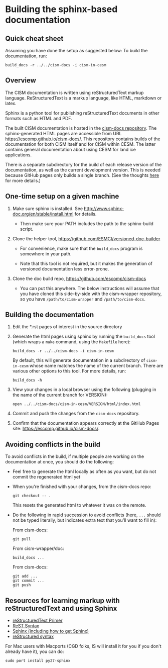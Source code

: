 # Building the sphinx-based documentation

## Quick cheat sheet

Assuming you have done the setup as suggested below: To build the
documentation, run:

```
build_docs -r ../../cism-docs -i cism-in-cesm
```

## Overview

The CISM documentation is written using reStructuredText markup
language.  ReStructuredText is a markup language, like HTML, markdown or
latex.

Sphinx is a python tool for publishing reStructuredText documents in
other formats such as HTML and PDF.

The built CISM documentation is hosted in the [cism-docs
repository](https://github.com/escomp/cism-docs).  The sphinx-generated
HTML pages are accessible from URL
<https://escomp.github.io/cism-docs/>. This repository contains builds
of the documentation for both CISM itself and for CISM within CESM. The
latter contains general documentation about using CESM for land ice
applications.

There is a separate subdirectory for the build of each release version
of the documentation, as well as the current development version. This
is needed because GitHub pages only builds a single branch. (See the
thoughts [here](https://github.com/ESCOMP/ctsm/issues/239) for more
details.)

## One-time setup on a given machine

1. Make sure sphinx is installed. See
   http://www.sphinx-doc.org/en/stable/install.html for details.
   
   - Then make sure your PATH includes the path to the sphinx-build script.
   
2. Clone the helper tool, https://github.com/ESMCI/versioned-doc-builder
   
   - For convenience, make sure that the `build_docs` program is
     somewhere in your path.
     
   - Note that this tool is not required, but it makes the generation of
     versioned documentation less error-prone.
     
3. Clone the doc build repo, https://github.com/escomp/cism-docs

   - You can put this anywhere. The below instructions will assume that
     you have cloned this side-by-side with the cism-wrapper repository,
     so you have `/path/to/cism-wrapper` and `/path/to/cism-docs`.
     
## Building the documentation

1. Edit the *.rst pages of interest in the source directory

2. Generate the html pages using sphinx by running the `build_docs`
   tool (which wraps a `make` command, using the `Makefile` here):
   
   ```
   build_docs -r ../../cism-docs -i cism-in-cesm
   ```
   
   By default, this will generate documentation in a subdirectory of
   `cism-in-cesm` whose name matches the name of the current
   branch. There are various other options to this tool. For more
   details, run:
   
   ```
   build_docs -h
   ```
   
3. View your changes in a local browser using the following (plugging in
   the name of the current branch for VERSION):

   ```
   open ../../cism-docs/cism-in-cesm/VERSION/html/index.html
   ```

4. Commit and push the changes from the `cism-docs` repository.

5. Confirm that the documentation appears correctly at the GitHub Pages
   site: <https://escomp.github.io/cism-docs/>.
   
## Avoiding conflicts in the build

To avoid conflicts in the build, if multiple people are working on the
documentation at once, you should do the following:

* Feel free to generate the html locally as often as you want, but do
  not commit the regenerated html yet
  
* When you're finished with your changes, from the cism-docs repo:

  ```
  git checkout -- .
  ```
  
  This resets the generated html to whatever it was on the remote.

* Do the following in rapid succession to avoid conflicts (here, `...`
  should not be typed literally, but indicates extra text that you'll
  want to fill in):

  From cism-docs:
  
  ```
  git pull
  ```
  
  From cism-wrapper/doc:
  
  ```
  build_docs ...
  ```
  
  From cism-docs:
  
  ```
  git add ...
  git commit ...
  git push
  ```

## Resources for learning markup with reStructuredText and using Sphinx

* [reStructuredText Primer](http://www.sphinx-doc.org/en/stable/rest.html)
* [ReST Syntax](https://wiki.typo3.org/ReST_Syntax)
* [Sphinx (including how to get Sphinx)](http://www.sphinx-doc.org/en/stable/)
* [reStructured syntax](http://thomas-cokelaer.info/tutorials/sphinx/rest_syntax.html#tables)

For Mac users with Macports (CGD folks, IS will install it for you if
you don't already have it), you can do:

```
sudo port install py27-sphinx
```
